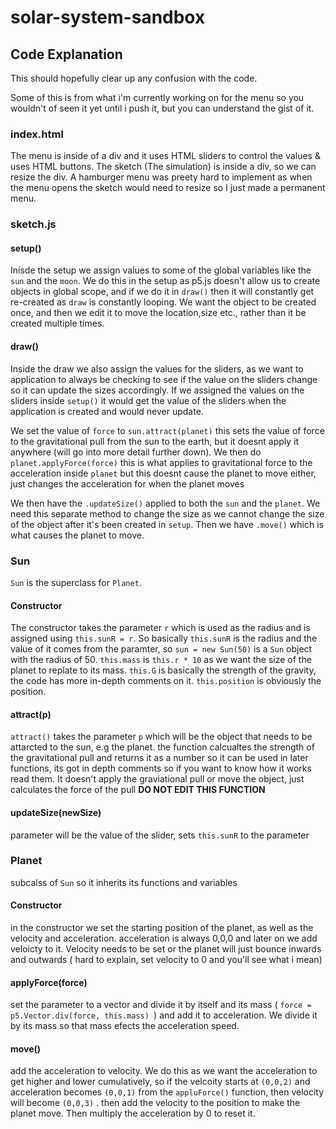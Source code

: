 # solar-system-sandbox

## Code Explanation 

This should hopefully clear up any confusion with the code.

Some of this is from what i'm currently working on for the menu so you wouldn't of seen it yet until i push it, but you can understand the gist of it.

### index.html
The menu is inside of a div and it uses HTML sliders to control the values & uses HTML buttons. The sketch (The simulation) is inside a div, so we can resize the div. A hamburger menu was preety hard to implement as when the menu opens the sketch would need to resize so I just made a permanent menu.

### sketch.js

#### setup()

Inisde the setup we assign values to some of the global variables like the ```sun``` and the ```moon```. We do this in the setup as p5.js doesn't allow us to create objects in global scope, and if we do it in ```draw()```
then it will constantly get re-created as ```draw``` is constantly looping. We want the object to be created once, and then we edit it to move the location,size etc., rather than it be created multiple times.

#### draw()

Inside the draw we also assign the values for the sliders, as we want to application to always be checking to see if the value on the sliders change so it can update the sizes accordingly. If we assigned the values on the sliders inside ```setup()``` it would get the value of the sliders when the application is created and would never update.

We set the value of ```force``` to ```sun.attract(planet)``` this sets the value of force to the gravitational pull from the sun to the earth, but it doesnt apply it anywhere (will go into more detail further down). We then do ```planet.applyForce(force)``` this is what applies to gravitational force to the acceleration inside ```planet``` but this doesnt cause the planet to move either, just changes the acceleration for when the planet moves

We then have the ```.updateSize()``` applied to both the ```sun``` and the ```planet```. We need this separate method to change the size as we cannot change the size of the object after it's been created in ```setup```. Then we have ```.move()``` which is what causes the planet to move.

### Sun

```Sun``` is the superclass for ```Planet```.

#### Constructor

The constructor takes the parameter ```r``` which is used as the radius and is assigned using ```this.sunR = r```. So basically ```this.sunR``` is the radius and the value of it comes from the paramter, so ```sun = new Sun(50)``` is a ```Sun``` object with the radius of 50. ```this.mass``` is ```this.r * 10``` as we want the size of the planet to replate to its mass. ```this.G``` is basically the strength of the gravity, the code has more in-depth comments on it. ```this.position``` is obviously the position.

#### attract(p)

```attract()``` takes the parameter ```p``` which will be the object that needs to be attarcted to the sun, e.g the planet. the function calcualtes the strength of the gravitational pull and returns it as a number so it can be used in later functions, its got in depth comments so if you want to know how it works read them. It doesn't apply the graviational pull or move the object, just calculates the force of the pull **DO NOT EDIT THIS FUNCTION**

#### updateSize(newSize)

parameter will be the value of the slider, sets ```this.sunR``` to the parameter

### Planet

subcalss of ```Sun``` so it inherits its functions and variables

#### Constructor

in the constructor we set the starting position of the planet, as well as the velocity and acceleration. acceleration is always 0,0,0 and later on we add veloicty to it. Velocity needs to be set or the planet will just bounce inwards and outwards ( hard to explain, set velocity to 0 and you'll see what i mean)

#### applyForce(force)

set the parameter to a vector and divide it by itself and its mass ( ```force = p5.Vector.div(force, this.mass) ```) and add it to acceleration. We divide it by its mass so that mass efects the acceleration speed.

#### move()

add the acceleration to velocity. We do this as we want the acceleration to get higher and lower cumulatively, so if the velcoity starts at ``` (0,0,2) ``` and acceleration becomes ```(0,0,1)``` from the ```appluForce()``` function, then velocity will become ```(0,0,3)``` . then add the velocity to the position to make the planet move. Then multiply the acceleration by 0 to reset it.

